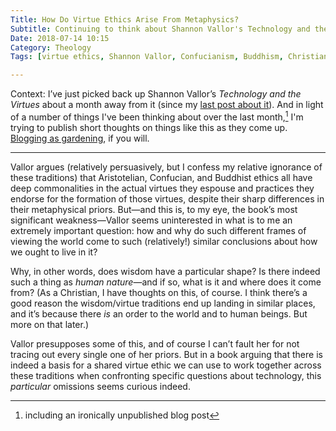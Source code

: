 ```yaml
---
Title: How Do Virtue Ethics Arise From Metaphysics?
Subtitle: Continuing to think about Shannon Vallor's Technology and the Virtues.
Date: 2018-07-14 10:15
Category: Theology
Tags: [virtue ethics, Shannon Vallor, Confucianism, Buddhism, Christianity]

---
```


Context: I’ve just picked back up Shannon Vallor’s _Technology and the Virtues_ about a month away from it (since my [last post about it](https://www.chriskrycho.com/2018/good-arguments.html "Good Arguments—Learning a great deal by disagreeing with an excellent interlocutor — and thinking hard “out loud.”")). And in light of a number of things I've been thinking about over the last month,[^1] I'm trying to publish short thoughts on things like this as they come up. [Blogging as gardening](https://blog.ayjay.org/new-uses-for-old-blogs/), if you will.

---- 

Vallor argues (relatively persuasively, but I confess my relative ignorance of these traditions) that Aristotelian, Confucian, and Buddhist ethics all have deep commonalities in the actual virtues they espouse and practices they endorse for the formation of those virtues, despite their sharp differences in their metaphysical priors. But—and this is, to my eye, the book’s most significant weakness—Vallor seems uninterested in what is to me an extremely important question: how and why do such different frames of viewing the world come to such (relatively!) similar conclusions about how we ought to live in it?

Why, in other words, does wisdom have a particular shape? Is there indeed such a thing as *human nature*—and if so, what is it and where does it come from? (As a Christian, I have thoughts on this, of course. I think there’s a good reason the wisdom/virtue traditions end up landing in similar places, and it’s because there *is* an order to the world and to human beings. But more on that later.)

Vallor presupposes some of this, and of course I can’t fault her for not tracing out every single one of her priors. But in a book arguing that there is indeed a basis for a shared virtue ethic we can use to work together across these traditions when confronting specific questions about technology, this *particular* omissions seems curious indeed.

[^1]:	including an ironically unpublished blog post
